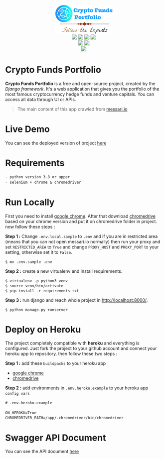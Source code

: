 <p align="center">
  <img src="panel/static/panel/img/brand/big-logo.png"><br/>

  <img src="https://img.shields.io/badge/license-GPL--3-blue?logo=gnu">
  <img src="https://img.shields.io/badge/python-%3E=3.8-blue?logo=python&logoColor=white">
  <img src="https://img.shields.io/badge/os-linux-blue?logo=linux&logoColor=white">
  <img src= "https://img.shields.io/badge/crawler-selenium-blue?logo=selenium&logoColor=white"><br/>
  <img src= "https://img.shields.io/badge/document-swagger-green?logo=swagger&logoColor=white">
  <img src="https://img.shields.io/badge/web-Django-green?logo=django&logoColor=white"><br/>
  <img src= "https://img.shields.io/badge/deployment-heroku-purple?logo=heroku&logoColor=white"><br/>
</p>

# Crypto Funds Portfolio
**Crypto Funds Portfolio** is a free and open-source project, created by the _Django framework_. It's a web application that gives you the portfolio of the most famous cryptocurrency hedge funds and venture capitals.
You can access all data through UI or APIs.

> The main content of this app crawled from [messari.io](https://messari.io/)

# Live Demo

You can see the deployed version of project [here](https://crypto-funds-portfolio.herokuapp.com/)

# Requirements

```markdown
- python version 3.8 or upper
- selenium + chrome & chromedriver
```

# Run Locally

First you need to install [google chrome](https://support.google.com/chrome/answer/95346?co=GENIE.Platform%3DDesktop&hl=en). 
After that download [chromedrive](https://chromedriver.chromium.org/downloads) based on your chrome version and put it 
on chromedrive folder in project. now follow these steps :

**Step 1 :** Change `.env.local.sample` to `.env` and if you are in restricted area (means that you can not open messari.io normally)
then run your proxy and set `RESTRICTED_AREA` to `True` and change `PROXY_HOST` and `PROXY_PORT` to your setting,
 otherwise set it to `False`.
```shell
$ mv .env.sample .env
```

**Step 2 :** create a new virtualenv and install requirements.
```shell
$ virtualenv -p python3 venv
$ source venv/bin/activate
$ pip install -r requirements.txt
```

**Step 3 :** run django and reach whole project in [http://localhost:8000/](http://localhost:8000/).
```shell
$ python manage.py runserver
```

# Deploy on Heroku

The project completely compatible with **heroku** and everything is configured.
Just fork the project to your github account and connect your heroku app to repository.
then follow these two steps :

**Step 1 :** add these `buildpacks` to your heroku app

- [google chrome](https://github.com/heroku/heroku-buildpack-google-chrome)
- [chromedrive](https://github.com/heroku/heroku-buildpack-chromedriver)

**Step 2 :** add environments in `.env.heroku.example` to your heroku app `config vars`

```shell
# .env.heroku.example

ON_HEROKU=True
CHROMEDRIVER_PATH=/app/.chromedriver/bin/chromedriver
```

# Swagger API Document

You can see the API document [here](https://crypto-funds-portfolio.herokuapp.com/docs/)